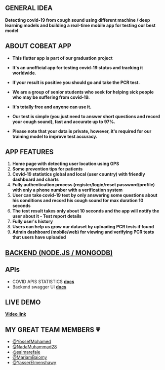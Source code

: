 ## GENERAL IDEA
**Detecting covid-19 from cough sound using different machine / deep learning models and building a real-time mobile app for testing our best model** 

## ABOUT COBEAT APP

- **This flutter app is part of our graduation project**
- **It\'s an unofficial app for testing covid-19 status and tracking it worldwide**.

- **If your result is positive you should go and take the PCR test.**
- **We are a group of senior students who seek for helping sick people who may be suffering from covid-19.**

- **It\'s totally free and anyone can use it.**
- **Our test is simple (you just need to answer short questions and record your cough sound), fast and accurate up to 97%.**

- **Please note that your data is private, however, it\'s required for our training model to improve test accuracy.**

## APP FEATURES

1. **Home page with detecting user location using GPS**
2. **Some prevention tips for patients**
3. **Covid-19 statistics global and local (user country) with friendly dashboard and charts**
4. **Fully authentication process (register/login/reset password/profile) with only a phone number with a verification system**
5. **User can take covid-19 test by only answering some questions about his conditions and record his cough sound for max duration 10 seconds**
6. **The test result takes only about 10 seconds and the app will notify the user about it - Test report details**
7. **Fully user's history**
8. **Users can help us grow our dataset by uploading PCR tests if found**
9. **Admin dashboard (mobile/web) for viewing and verifying PCR tests that users have uploaded**

## [**BACKEND (NODE.JS / MONGODB)**](https://github.com/YossefMohamed/covid-app-api)

## APIs

- COVID APIS STATISTICS [**docs**](https://disease.sh/docs/)
- Backend swagger UI [**docs**](https://cough-api.herokuapp.com/api-docs/)

## LIVE DEMO
[**Video link**](https://drive.google.com/file/d/1ySY7B5Q3RzrezhQn_qx59mK8GQ2uMSC5/view?usp=sharing)

## MY GREAT TEAM MEMBERS :heartpulse:
- [@YossefMohamed](https://github.com/YossefMohamed)
- [@NadaMuhammad28](https://github.com/NadaMuhammad28)
- [@salmarefaie](https://github.com/salmarefaie)
- [@MariamBaiomy](https://github.com/MariamBaiomy)
- [@YasserElmenshawy](https://github.com/YasserElmenshawy)
